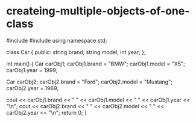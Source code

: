 # createing-multiple-objects-of-one-class
#include <iostream>
#include <string>
using namespace std;

class Car {
  public:
    string brand;
    string model;
    int year;
};

int main() {
  Car carObj1;
  carObj1.brand = "BMW";
  carObj1.model = "X5";
  carObj1.year = 1999;

  Car carObj2;
  carObj2.brand = "Ford";
  carObj2.model = "Mustang";
  carObj2.year = 1969;

  cout << carObj1.brand << " " << carObj1.model << " " << carObj1.year << "\n";
  cout << carObj2.brand << " " << carObj2.model << " " << carObj2.year << "\n";
  return 0;
}

